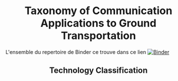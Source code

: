 <!DOCTYPE html>

<html>

<head>

<meta charset="utf-8">


</head>

<body>


<h1 align="center">Taxonomy of Communication Applications to Ground Transportation </h1>

L'ensemble du repertoire de Binder ce trouve dans ce lien [![Binder](https://mybinder.org/badge_logo.svg)](https://mybinder.org/v2/gh/HuguesBlache/test2/HEAD)

<h2 align="center"> Technology Classification </h2>


</body>
